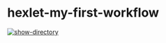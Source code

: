 # hexlet-my-first-workflow

[![show-directory](https://github.com/SerzhSterl/hexlet-my-first-workflow/actions/workflows/say-hello.yml/badge.svg)](https://github.com/SerzhSterl/hexlet-my-first-workflow/actions/workflows/say-hello.yml)
